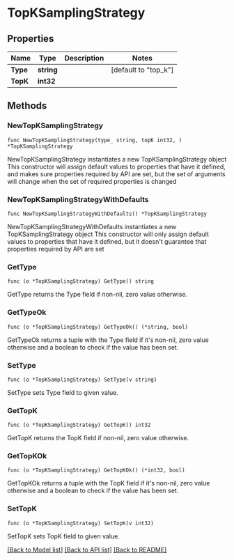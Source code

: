 # TopKSamplingStrategy

## Properties

Name | Type | Description | Notes
------------ | ------------- | ------------- | -------------
**Type** | **string** |  | [default to "top_k"]
**TopK** | **int32** |  | 

## Methods

### NewTopKSamplingStrategy

`func NewTopKSamplingStrategy(type_ string, topK int32, ) *TopKSamplingStrategy`

NewTopKSamplingStrategy instantiates a new TopKSamplingStrategy object
This constructor will assign default values to properties that have it defined,
and makes sure properties required by API are set, but the set of arguments
will change when the set of required properties is changed

### NewTopKSamplingStrategyWithDefaults

`func NewTopKSamplingStrategyWithDefaults() *TopKSamplingStrategy`

NewTopKSamplingStrategyWithDefaults instantiates a new TopKSamplingStrategy object
This constructor will only assign default values to properties that have it defined,
but it doesn't guarantee that properties required by API are set

### GetType

`func (o *TopKSamplingStrategy) GetType() string`

GetType returns the Type field if non-nil, zero value otherwise.

### GetTypeOk

`func (o *TopKSamplingStrategy) GetTypeOk() (*string, bool)`

GetTypeOk returns a tuple with the Type field if it's non-nil, zero value otherwise
and a boolean to check if the value has been set.

### SetType

`func (o *TopKSamplingStrategy) SetType(v string)`

SetType sets Type field to given value.


### GetTopK

`func (o *TopKSamplingStrategy) GetTopK() int32`

GetTopK returns the TopK field if non-nil, zero value otherwise.

### GetTopKOk

`func (o *TopKSamplingStrategy) GetTopKOk() (*int32, bool)`

GetTopKOk returns a tuple with the TopK field if it's non-nil, zero value otherwise
and a boolean to check if the value has been set.

### SetTopK

`func (o *TopKSamplingStrategy) SetTopK(v int32)`

SetTopK sets TopK field to given value.



[[Back to Model list]](../README.md#documentation-for-models) [[Back to API list]](../README.md#documentation-for-api-endpoints) [[Back to README]](../README.md)


